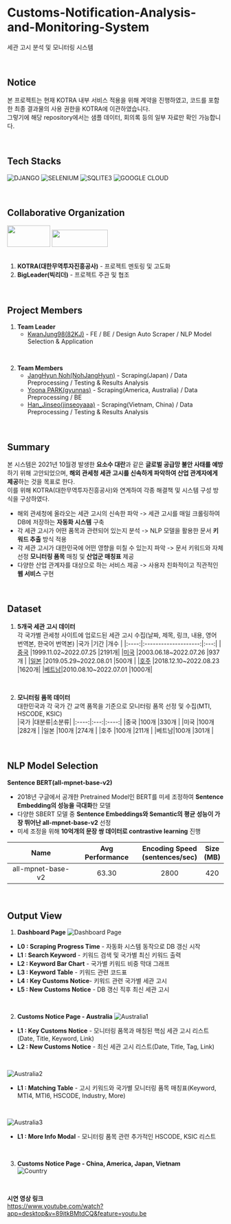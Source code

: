 # Customs-Notification-Analysis-and-Monitoring-System
세관 고시 분석 및 모니터링 시스템  

<br>

## Notice 
본 프로젝트는 현재 KOTRA 내부 서비스 적용을 위해 계약을 진행하였고, 코드를 포함한 최종 결과물의 사용 권한을 KOTRA에 이관하였습니다.   
그렇기에 해당 repository에서는 샘플 데이터, 회의록 등의 일부 자료만 확인 가능합니다.

<br>

## Tech Stacks
![DJANGO](https://img.shields.io/badge/Django-092E20?style=for-the-badge&logo=django&logoColor=green)
![SELENIUM](https://img.shields.io/badge/Selenium-43B02A?style=for-the-badge&logo=Selenium&logoColor=white)
![SQLITE3](https://camo.githubusercontent.com/352d24bbcae518863354f723e8edf6b10b2e1e4bf8a6a7c0b3f5777f3579d249/68747470733a2f2f696d672e736869656c64732e696f2f62616467652f73716c697465332d3030353939433f7374796c653d666f722d7468652d6261646765266c6f676f3d73716c697465266c6f676f436f6c6f723d7768697465)
![GOOGLE CLOUD](https://img.shields.io/badge/Google_Cloud-4285F4?style=for-the-badge&logo=google-cloud&logoColor=white)

<br>

## Collaborative Organization
<img src = "https://user-images.githubusercontent.com/45115733/210560053-353dd44e-1442-4d00-8b92-c62ef2f4e621.png" width = "100" height = "50"/> <img src = "https://user-images.githubusercontent.com/45115733/210559728-81d83fb3-f73c-4757-8d4f-8f5f382de852.PNG" width = "130" height = "40"/>   
<br>
1. **KOTRA(대한무역투자진흥공사)** - 프로젝트 멘토링 및 고도화
2. **BigLeader(빅리더)** - 프로젝트 주관 및 협조

<br>

## Project Members
1. **Team Leader**
   - [KwanJung98(82KJ)](https://github.com/82KJ/) - FE / BE / Design Auto Scraper / NLP Model Selection & Application   
<br>

2. **Team Members**
     - [JangHyun Noh(NohJangHyun)](https://github.com/NohJangHyun) - Scraping(Japan) / Data Preprocessing / Testing & Results Analysis
     - [Yoona PARK(gyunnas)](https://github.com/gyunnas) - Scraping(America, Australia) / Data Preprocessing / BE
     - [Han_Jinseo(jinseoyaaa)](https://github.com/jinseoyaaa) - Scraping(Vietnam, China) / Data Preprocessing / Testing & Results Analysis

<br>

## Summary
본 시스템은 2021년 10월경 발생한 **요소수 대란**과 같은 **글로벌 공급망 불안 사태를 예방**하기 위해 고안되었으며, **해외 관세청 세관 고시를 신속하게 파악하여 산업 관계자에게 제공**하는 것을 목표로 한다.  
이를 위해 KOTRA(대한무역투자진흥공사)와 연계하여 각종 해결책 및 시스템 구성 방식을 구상하였다.
- 해외 관세청에 올라오는 세관 고시의 신속한 파악 -> 세관 고시를 매일 크롤링하여 DB에 저장하는 **자동화 시스템** 구축
- 각 세관 고시가 어떤 품목과 관련되어 있는지 분석 -> NLP 모델을 활용한 문서 **키워드 추출** 방식 적용
- 각 세관 고시가 대한민국에 어떤 영향을 미칠 수 있는지 파악 -> 문서 키워드와 자체 선정 **모니터링 품목** 매칭 및 **산업군 매칭표** 제공
- 다양한 산업 관계자를 대상으로 하는 서비스 제공 -> 사용자 친화적이고 직관적인 **웹 서비스** 구현

<br>

## Dataset
1. **5개국 세관 고시 데이터**  
각 국가별 관세청 사이트에 업로드된 세관 고시 수집(날짜, 제목, 링크, 내용, 영어 번역본, 한국어 번역본)
    |국가  |기간                   |개수 |
    |:----:|:--------------------:|:---:|
    |[중국](http://www.customs.gov.cn/customs/302249/302266/index.html)  |1999.11.02~2022.07.25 |2191개|
    |[미국](https://www.cbp.gov/trade/rulings/bulletin-decisions)  |2003.06.18~2022.07.26 |937개 |
    |[일본](https://www.meti.go.jp/policy/external_economy/trade_control/wnlist.html)  |2019.05.29~2022.08.01 |500개 |
    |[호주](https://www.abf.gov.au/help-and-support/notices/australian-customs-notices)  |2018.12.10~2022.08.23 |1620개|
    |[베트남](https://www.customs.gov.vn/index.jsp?pageId=4&cid=30)|2010.08.10~2022.07.01 |1000개|

<br>

2. **모니터링 품목 데이터**  
대한민국과 각 국가 간 교역 품목을 기준으로 모니터링 품목 선정 및 수집(MTI, HSCODE, KSIC)  
    |국가  |대분류|소분류|
    |:----:|:---:|:----:|
    |중국  |100개 |330개 |
    |미국  |100개 |282개 |
    |일본  |100개 |274개 |
    |호주  |100개 |211개 |
    |베트남|100개 |301개 |

<br>

## NLP Model Selection
**Sentence BERT(all-mpnet-base-v2)**  
- 2018년 구글에서 공개한 Pretrained Model인 BERT를 미세 조정하여 **Sentence Embedding의 성능을 극대화**한 모델  
- 다양한 SBERT 모델 중 **Sentence Embeddings와 Semantic의 평균 성능이 가장 뛰어난 all-mpnet-base-v2** 선정  
- 미세 조정을 위해 **10억개의 문장 쌍 데이터로 contrastive learning** 진행    

|Name   |Avg Performance   |Encoding Speed<br>(sentences/sec)   |Size<br>(MB)   |
|:---:|:---:|:---:|:---:|
|all-mpnet-base-v2   |63.30   |2800   |420   |

<br>

## Output View
1. **Dashboard Page**
![Dashboard Page](https://user-images.githubusercontent.com/45115733/210954453-e899fc53-77d2-4722-afba-c5d7db93fbdb.png)  
- **L0 : Scraping Progress Time** - 자동화 시스템 동작으로 DB 갱신 시작
- **L1 : Search Keyword** - 키워드 검색 및 국가별 최신 키워드 출력
- **L2 : Keyword Bar Chart** - 국가별 키워드 비중 막대 그래프
- **L3 : Keyword Table** - 키워드 관련 코드표
- **L4 : Key Customs Notice**- 키워드 관련 국가별 세관 고시
- **L5 : New Customs Notice** - DB 갱신 직후 최신 세관 고시

<br>

2. **Customs Notice Page - Australia**
![Australia1](https://user-images.githubusercontent.com/45115733/210954941-bd4df17d-f5b2-498f-866d-067b81f4fc88.png)  
- **L1 : Key Customs Notice** - 모니터링 품목과 매칭된 핵심 세관 고시 리스트(Date, Title, Keyword, Link)
- **L2 : New Customs Notice** - 최신 세관 고시 리스트(Date, Title, Tag, Link) 

<br>

![Australia2](https://user-images.githubusercontent.com/45115733/210953210-c1ac3041-1215-49b8-9f41-ae08b826df5b.png)   
- **L1 : Matching Table** - 고시 키워드와 국가별 모니터링 품목 매칭표(Keyword, MTI4, MTI6, HSCODE, Industry, More)   

<br>

![Australia3](https://user-images.githubusercontent.com/45115733/210953904-c4baca29-b7ba-4cfa-aa7e-3662821945d9.png)    
- **L1 : More Info Modal** - 모니터링 품목 관련 추가적인 HSCODE, KSIC 리스트  

<br>

3. **Customs Notice Page - China, America, Japan, Vietnam**   
![Country](https://user-images.githubusercontent.com/45115733/210955184-bc5e8ac8-36cd-468b-a43d-7b720b7c8d05.png)    

<br>

**시연 영상 링크**   
<https://www.youtube.com/watch?app=desktop&v=89itkBMtdCQ&feature=youtu.be>